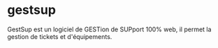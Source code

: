# gestsup
GestSup est un logiciel de GESTion de SUPport 100% web, il permet la gestion de tickets et d'équipements.
